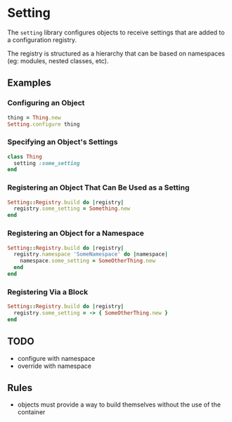 # Setting

The `setting` library configures objects to receive settings that are added to a configuration registry.

The registry is structured as a hierarchy that can be based on namespaces (eg: modules, nested classes, etc).

## Examples

### Configuring an Object

```ruby
thing = Thing.new
Setting.configure thing
```

### Specifying an Object's Settings

```ruby
class Thing
  setting :some_setting
end
```

### Registering an Object That Can Be Used as a Setting

```ruby
Setting::Registry.build do |registry|
  registry.some_setting = Something.new
end
```

### Registering an Object for a Namespace

```ruby
Setting::Registry.build do |registry|
  registry.namespace 'SomeNamespace' do |namespace|
    namespace.some_setting = SomeOtherThing.new
  end
end
```

### Registering Via a Block

```ruby
Setting::Registry.build do |registry|
  registry.some_setting = -> { SomeOtherThing.new }
end
```

## TODO
- configure with namespace
- override with namespace

## Rules
- objects must provide a way to build themselves without the use of the container
